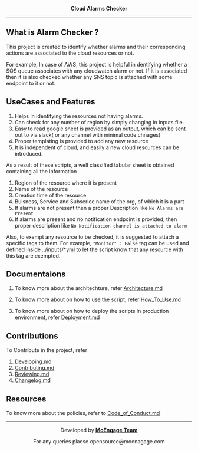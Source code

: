 <p align="center"><strong>Cloud Alarms Checker</a></strong></p>  

--------------------------------------------------------------------------------------------------------------------------------------

## What is Alarm Checker ?

This project is created to identify whether alarms and their corresponding actions are associated to the cloud resources or not.

For example, In case of AWS, this project is helpful in dentifying whether a SQS queue associates with any cloudwatch alarm or not. If it is associated then it is also checked whether any SNS topic is attached with some endpoint to it or not.

## UseCases and Features

1. Helps in identifying the resources not having alarms.
2. Can check for any number of region by simply changing in inputs file.
3. Easy to read google sheet is provided as an output, which can be sent out to via slack( or any channel with minimal code chnages)
4. Proper templating is provided to add any new resource
5. It is independent of cloud, and easily a new cloud resources can be introduced.

As a result of these scripts, a well classified tabular sheet is obtained containing all the information 
1. Region of the resource where it is present
2. Name of the resource
3. Creation time of the resource
4. Buisness, Service and Subserice name of the org, of which it is a part
5. If alarms are not present then a proper Description like `No Alarms are Present`
6. If alarms are present and no notification endpoint is provided, then proper description like `No Notification channel is attached to alarm` 

Also, to exempt any resource to be checked, it is suggested to attach a specific tags to them. 
For example, `"Monitor" : False` tag can be used and defined inside ../inputs/*yml to let the script know that any resource with this tag are exempted.

## Documentaions

1. To know more about the architechture, refer [Architecture.md](docs/ARCHITECTURE.md)

2. To know more about on how to use the script, refer [How_To_Use.md](docs/HOW_TO_USE.md)

3. To know more about on how to deploy the scripts in production environment, refer [Deployment.md](deployments/README.md)

## Contributions

To Contribute in the project, refer 
   1. [Developing.md](docs/DEVELOPING.md) 
   2. [Contributing.md](docs/CONTRIBUTING.md)
   3. [Reviewing.md](docs/REVIEWING.md)
   4. [Changelog.md](docs/CHANGELOG.md)

   
## Resources

To know more about the policies, refer to [Code_of_Conduct.md](docs/CODE_OF_CONDUCT.md)

--------------------------------------------------------------------------------------------------------------------------------------
<p align="center">Developed by <strong><a href="https://moenagage.com">MoEngage Team</a></strong></p>
<p align="center"> For any queries plaese opensource@moenagage.com </p>
